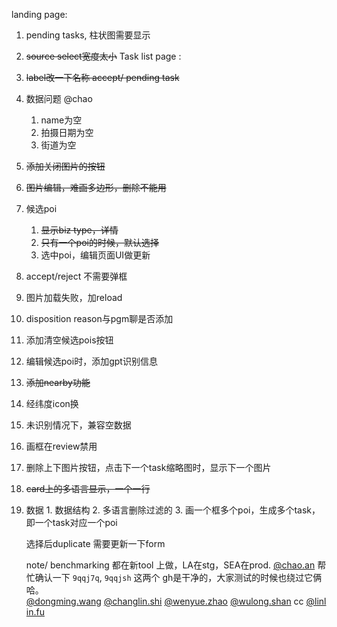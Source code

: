 

landing page:
1. pending tasks, 柱状图需要显示
2. ~~source select宽度太小~~
Task list page :
1. ~~label改一下名称 accept/ pending task~~

1. 数据问题 @chao
	1. name为空
	2. 拍摄日期为空
	3. 街道为空
2. ~~添加关闭图片的按钮~~
3. ~~图片编辑，难画多边形，删除不能用~~
4. 候选poi
	1. ~~显示biz type，详情~~
	2. ~~只有一个poi的时候，默认选择~~
	3. 选中poi，编辑页面UI做更新
5. accept/reject 不需要弹框
6. 图片加载失败，加reload
7. disposition reason与pgm聊是否添加



1. 添加清空候选pois按钮 
2. 编辑候选poi时，添加gpt识别信息 
3. ~~添加nearby功能~~ 
4. 经纬度icon换 
5. 未识别情况下，兼容空数据 
6. 画框在review禁用 
7. 删除上下图片按钮，点击下一个task缩略图时，显示下一个图片 
8. ~~card上的多语言显示，一个一行~~
9. 数据 1. 数据结构 2. 多语言删除过滤的 3. 画一个框多个poi，生成多个task，即一个task对应一个poi
   
   
   选择后duplicate 需要更新一下form
   
   
   note/
	   benchmarking 都在新tool 上做，LA在stg，SEA在prod. [@chao.an](https://grab.slack.com/team/U02T9457D16) 帮忙确认一下 `9qqj7q`, `9qqjsh` 这两个 gh是干净的，大家测试的时候也绕过它俩哈。[@dongming.wang](https://grab.slack.com/team/WS8MXCUMD) [@changlin.shi](https://grab.slack.com/team/U02GD57JRSL) [@wenyue.zhao](https://grab.slack.com/team/U0271RHPQKD) [@wulong.shan](https://grab.slack.com/team/U01E6LPM5K7) cc [@linlin.fu](https://grab.slack.com/team/U02A477CADD)